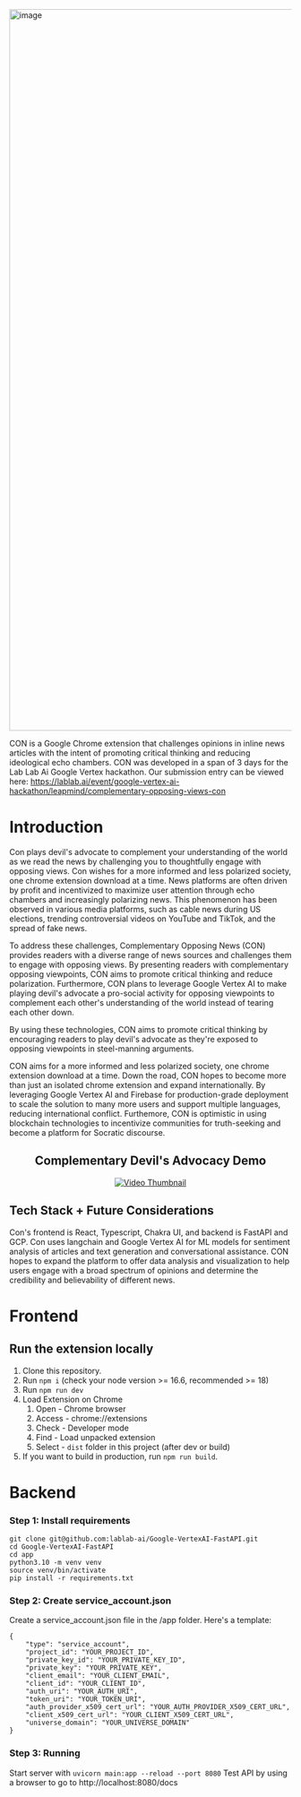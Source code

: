 
<img width="1288" alt="image" src="https://github.com/onlychans1/devils-advocate/assets/60107091/9d088d19-958c-446d-b530-817658ade85f">

CON is a Google Chrome extension that challenges opinions in inline news articles with the intent of promoting critical thinking and reducing ideological echo chambers. CON was developed in a span of 3 days for the Lab Lab Ai Google Vertex hackathon. Our submission entry can be viewed here: 
https://lablab.ai/event/google-vertex-ai-hackathon/leapmind/complementary-opposing-views-con   

# Introduction
Con plays devil's advocate to complement your understanding of the world as we read the news by challenging you to thoughtfully engage with opposing views. Con wishes for a more informed and less polarized society, one chrome extension download at a time.
News platforms are often driven by profit and incentivized to maximize user attention through echo chambers and increasingly polarizing news. This phenomenon has been observed in various media platforms, such as cable news during US elections, trending controversial videos on YouTube and TikTok, and the spread of fake news.

To address these challenges, Complementary Opposing News (CON) provides readers with a diverse range of news sources and challenges them to engage with opposing views. By presenting readers with complementary opposing viewpoints, CON aims to promote critical thinking and reduce polarization. Furthermore, CON plans to leverage Google Vertex AI to make playing devil's advocate a pro-social activity for opposing viewpoints to complement each other's understanding of the world instead of tearing each other down.

By using these technologies, CON aims to promote critical thinking by encouraging readers to play devil's advocate as they're exposed to opposing viewpoints in steel-manning arguments.

CON aims for a more informed and less polarized society, one chrome extension download at a time.
Down the road, CON hopes to become more than just an isolated chrome extension and expand internationally. By leveraging Google Vertex AI and Firebase for production-grade deployment to scale the solution to many more users and support multiple languages, reducing international conflict. 
Furthemore, CON is optimistic in using blockchain technologies  to incentivize communities for truth-seeking and become a platform for Socratic discourse.

<h2 align="center">Complementary Devil's Advocacy Demo</h2>
<p align="center">
  <a href="https://www.youtube.com/watch?v=KAqrvcHo2Bw">
    <img src="https://img.youtube.com/vi/KAqrvcHo2Bw/0.jpg" alt="Video Thumbnail">
  </a>
</p>

## Tech Stack + Future Considerations
Con's frontend is React, Typescript, Chakra UI, and backend is FastAPI and GCP. Con uses langchain and Google Vertex AI for ML models for sentiment analysis of articles and text generation and conversational assistance. 
CON hopes to expand the platform to offer data analysis and visualization to help users engage with a broad spectrum of opinions and determine the credibility and believability of different news.

# Frontend

## Run the extension locally

1. Clone this repository.
2. Run `npm i` (check your node version >= 16.6, recommended >= 18)
4. Run `npm run dev`
5. Load Extension on Chrome
   1. Open - Chrome browser
   2. Access - chrome://extensions
   3. Check - Developer mode
   4. Find - Load unpacked extension
   5. Select - `dist` folder in this project (after dev or build)
6. If you want to build in production, run `npm run build`.

# Backend 

### Step 1: Install requirements

```
git clone git@github.com:lablab-ai/Google-VertexAI-FastAPI.git
cd Google-VertexAI-FastAPI
cd app
python3.10 -m venv venv
source venv/bin/activate
pip install -r requirements.txt
```

### Step 2: Create service_account.json

Create a service_account.json file in the /app folder. Here's a template:

```
{
    "type": "service_account",
    "project_id": "YOUR_PROJECT_ID",
    "private_key_id": "YOUR_PRIVATE_KEY_ID",
    "private_key": "YOUR_PRIVATE_KEY",
    "client_email": "YOUR_CLIENT_EMAIL",
    "client_id": "YOUR_CLIENT_ID",
    "auth_uri": "YOUR_AUTH_URI",
    "token_uri": "YOUR_TOKEN_URI",
    "auth_provider_x509_cert_url": "YOUR_AUTH_PROVIDER_X509_CERT_URL",
    "client_x509_cert_url": "YOUR_CLIENT_X509_CERT_URL",
    "universe_domain": "YOUR_UNIVERSE_DOMAIN"
}
```

### Step 3: Running

Start server with `uvicorn main:app --reload --port 8080`
Test API by using a browser to go to http://localhost:8080/docs



